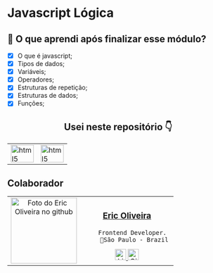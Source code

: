 # Javascript Lógica

## 🤔 O que aprendi após finalizar esse módulo?

- [x] O que é javascript;
- [x] Tipos de dados;
- [x] Variáveis;
- [x] Operadores;
- [x] Estruturas de repetição;
- [x] Estruturas de dados;
- [x] Funções;

<h2 align="center">Usei neste repositório 👇</h2>

<table align="center">
<tr>
<td>
<img src="https://cdn.jsdelivr.net/gh/devicons/devicon/icons/html5/html5-original.svg" height="40" width="52" alt="html5 logo"  />
</td>
        
<td>
<img 
src="https://cdn.jsdelivr.net/gh/devicons/devicon/icons/javascript/javascript-original.svg" height="40" width="52" alt="html5 logo"  />
</td>
</tr>
</table>

## Colaborador

<table>
  <tr>
    <td align="center">
      <a href="#">
        <img src="https://github.com/Ericodesenvolvedor.png" width="150px;" alt="Foto do Eric Oliveira no github"/><br>
      </a>
    </td>
    <td align="center">
        <h3><a href="https://github.com/Ericodesenvolvedor"><b>Eric Oliveira</b></a></h3>

        Frontend Developer. 
        📍São Paulo - Brazil
<a href="https://www.linkedin.com/in/eric-de-oliveira-pereira/" target="_blank">
    <img src="https://img.shields.io/badge/LinkedIn-0077B5?style=flat&logo=linkedin&logoColor=white" alt="LinkedIn Badge" height="25">
</a>
<a href="https://www.github.com/Ericodesenvolvedor" target="_blank">
    <img src="https://img.shields.io/badge/GitHub-100000?style=flat&logo=github&logoColor=white" alt="GitHub Badge" height="25">
</a>
    </>
</tr>
</table>